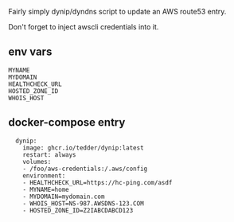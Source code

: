 Fairly simply dynip/dyndns script to update an AWS route53 entry.

Don't forget to inject awscli credentials into it.

## env vars
```
MYNAME
MYDOMAIN
HEALTHCHECK_URL
HOSTED_ZONE_ID
WHOIS_HOST
```

## docker-compose entry

```
  dynip:
    image: ghcr.io/tedder/dynip:latest
    restart: always
    volumes:
    - /foo/aws-credentials:/.aws/config
    environment:
    - HEALTHCHECK_URL=https://hc-ping.com/asdf
    - MYNAME=home
    - MYDOMAIN=mydomain.com
    - WHOIS_HOST=NS-987.AWSDNS-123.COM
    - HOSTED_ZONE_ID=Z2IABCDABCD123
```
